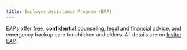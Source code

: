 ```yaml
---
title: Employee Assistance Program (EAP)
---
```


EAPs offer free, **confidential** counseling, legal and financial advice, and emergency backup care for children and elders. All details are on [Insite: EAP](https://insite.gsa.gov/portal/content/500305).
